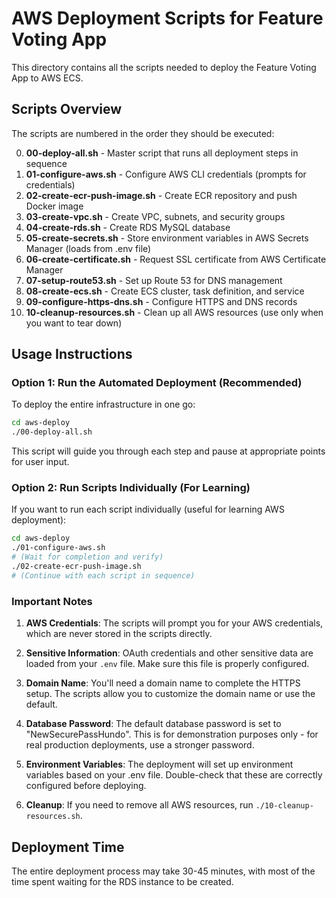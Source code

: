 # AWS Deployment Scripts for Feature Voting App

This directory contains all the scripts needed to deploy the Feature Voting App to AWS ECS.

## Scripts Overview

The scripts are numbered in the order they should be executed:

00. **00-deploy-all.sh** - Master script that runs all deployment steps in sequence
01. **01-configure-aws.sh** - Configure AWS CLI credentials (prompts for credentials)
02. **02-create-ecr-push-image.sh** - Create ECR repository and push Docker image
03. **03-create-vpc.sh** - Create VPC, subnets, and security groups
04. **04-create-rds.sh** - Create RDS MySQL database
05. **05-create-secrets.sh** - Store environment variables in AWS Secrets Manager (loads from .env file)
06. **06-create-certificate.sh** - Request SSL certificate from AWS Certificate Manager
07. **07-setup-route53.sh** - Set up Route 53 for DNS management
08. **08-create-ecs.sh** - Create ECS cluster, task definition, and service
09. **09-configure-https-dns.sh** - Configure HTTPS and DNS records
10. **10-cleanup-resources.sh** - Clean up all AWS resources (use only when you want to tear down)

## Usage Instructions

### Option 1: Run the Automated Deployment (Recommended)

To deploy the entire infrastructure in one go:

```bash
cd aws-deploy
./00-deploy-all.sh
```

This script will guide you through each step and pause at appropriate points for user input.

### Option 2: Run Scripts Individually (For Learning)

If you want to run each script individually (useful for learning AWS deployment):

```bash
cd aws-deploy
./01-configure-aws.sh
# (Wait for completion and verify)
./02-create-ecr-push-image.sh
# (Continue with each script in sequence)
```

### Important Notes

1. **AWS Credentials**: The scripts will prompt you for your AWS credentials, which are never stored in the scripts directly.

2. **Sensitive Information**: OAuth credentials and other sensitive data are loaded from your `.env` file. Make sure this file is properly configured.

3. **Domain Name**: You'll need a domain name to complete the HTTPS setup. The scripts allow you to customize the domain name or use the default.

4. **Database Password**: The default database password is set to "NewSecurePassHundo". This is for demonstration purposes only - for real production deployments, use a stronger password.

5. **Environment Variables**: The deployment will set up environment variables based on your .env file. Double-check that these are correctly configured before deploying.

6. **Cleanup**: If you need to remove all AWS resources, run `./10-cleanup-resources.sh`.

## Deployment Time

The entire deployment process may take 30-45 minutes, with most of the time spent waiting for the RDS instance to be created. 